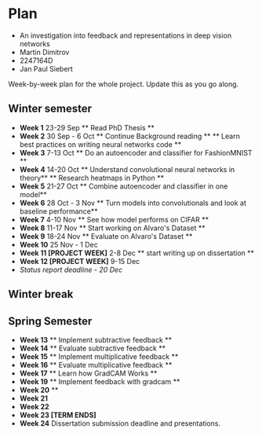 # Plan

* An investigation into feedback and representations in deep vision networks
* Martin Dimitrov
* 2247164D
* Jan Paul Siebert

Week-by-week plan for the whole project. Update this as you go along.

## Winter semester

* **Week 1** 23-29 Sep
** Read PhD Thesis **
* **Week 2** 30 Sep - 6 Oct
** Continue Background reading **
** Learn best practices on writing neural networks code **
* **Week 3** 7-13 Oct
** Do an autoencoder and classifier for FashionMNIST **
* **Week 4** 14-20 Oct
** Understand convolutional neural networks in theory**
** Research heatmaps in Python **
* **Week 5** 21-27 Oct
** Combine autoencoder and classifier in one model**
* **Week 6** 28 Oct - 3 Nov
** Turn models into convolutionals and look at baseline performance**
* **Week 7** 4-10 Nov
** See how model performs on CIFAR **
* **Week 8** 11-17 Nov
** Start working on Alvaro's Dataset **
* **Week 9** 18-24 Nov
** Evaluate on Alvaro's Dataset **
* **Week 10** 25 Nov - 1 Dec
* **Week 11 [PROJECT WEEK]** 2-8 Dec
** start writing up on dissertation **
* **Week 12 [PROJECT WEEK]** 9-15 Dec
* *Status report deadline - 20 Dec*

## Winter break

## Spring Semester

* **Week 13**
** Implement subtractive feedback **
* **Week 14**
** Evaluate subtractive feedback **
* **Week 15**
** Implement multiplicative feedback **
* **Week 16**
** Evaluate multiplicative feedback **
* **Week 17**
** Learn how GradCAM Works **
* **Week 19**
** Implement feedback with gradcam **
* **Week 20**
** 
* **Week 21**
* **Week 22**
* **Week 23 [TERM ENDS]**
* **Week 24** Dissertation submission deadline and presentations.

